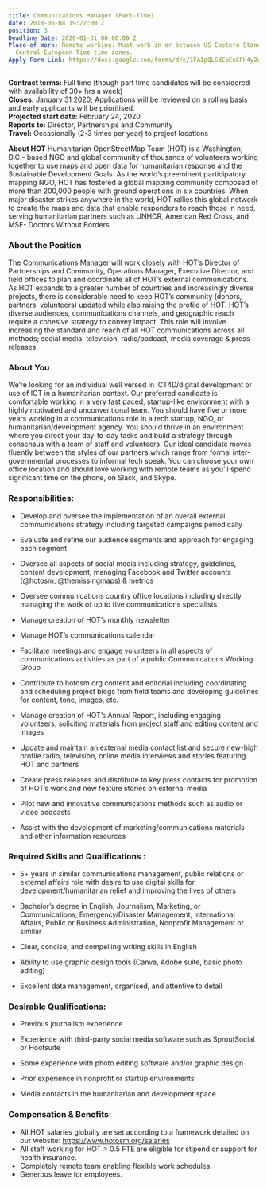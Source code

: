 ```yaml
---
title: Communications Manager (Part-Time)
date: 2018-06-08 19:27:00 Z
position: 3
Deadline Date: 2020-01-31 00:00:00 Z
Place of Work: Remote working. Must work in or between US Eastern Standard Time and
  Central European Time time zones.
Apply Form Link: https://docs.google.com/forms/d/e/1FAIpQLSdCpExCFH4y2qNL8chcVvF7NHf_zXCQ3X4khiD3a3ip_QUmKA/viewform
---
```


**Contract terms:** Full time (though part time candidates will be considered with availability of 30+ hrs a week)<br>
**Closes:** January 31 2020; Applications will be reviewed on a rolling basis and early applicants will be prioritised.<br>
**Projected start date:** February 24, 2020 <br>
**Reports to:** Director, Partnerships and Community<br>
**Travel:** Occasionally (2-3 times per year) to project locations

**About HOT**
Humanitarian OpenStreetMap Team (HOT) is a Washington, D.C.- based NGO and global community of thousands of volunteers working together to use maps and open data for humanitarian response and the Sustainable Development Goals. As the world’s preeminent participatory mapping NGO, HOT has fostered a global mapping community composed of more than 200,000 people with ground operations in six countries. When major disaster strikes anywhere in the world, HOT rallies this global network to create the maps and data that enable responders to reach those in need, serving humanitarian partners such as UNHCR, American Red Cross, and MSF- Doctors Without Borders.


### About the Position
The Communications Manager will work closely with HOT’s Director of Partnerships and Community, Operations Manager, Executive Director, and field offices to plan and coordinate all of HOT’s external communications. As HOT expands to a greater number of countries and increasingly diverse projects, there is considerable need to keep HOT’s community (donors, partners, volunteers) updated while also raising the profile of HOT.  HOT’s diverse audiences, communications channels, and geographic reach require a cohesive strategy to convey impact. This role will involve increasing the standard and reach of all HOT communications across all methods; social media, television, radio/podcast, media coverage & press releases. 

### About You

We’re looking for an individual well versed in ICT4D/digital development or use of ICT in a humanitarian context. Our preferred candidate is comfortable working in a very fast paced, startup-like environment with a highly motivated and unconventional team. You should have five or more years working in a communications role in a tech startup, NGO, or humanitarian/development agency. You should thrive in an environment where you direct your day-to-day tasks and build a strategy through consensus with a team of staff and volunteers. Our ideal candidate moves fluently between the styles of our partners which range from formal inter-governmental processes to informal tech speak. You can choose your own office location and should love working with remote teams as you’ll spend significant time on the phone, on Slack, and Skype.

### Responsibilities:

* Develop and oversee the implementation of an overall external communications strategy including targeted campaigns periodically

* Evaluate and refine our audience segments and approach for engaging each segment

* Oversee all aspects of social media including strategy, guidelines, content development, managing Facebook and Twitter accounts (@hotosm, @themissingmaps) & metrics

* Oversee communications country office locations including directly managing the work of up to five communications specialists

* Manage creation of HOT’s monthly newsletter

* Manage HOT’s communications calendar

* Facilitate meetings and engage volunteers in all aspects of communications activities as part of a public Communications Working Group

* Contribute to hotosm.org content and editorial including coordinating and scheduling project blogs from field teams and developing guidelines for content, tone, images, etc.

* Manage creation of HOT’s Annual Report, including engaging volunteers, soliciting materials from project staff and editing content and images

* Update and maintain an external media contact list and secure new-high profile radio, television, online media interviews and stories featuring HOT and partners

* Create press releases and distribute to key press contacts for promotion of HOT’s work and new feature stories on external media

* Pilot new and innovative communications methods such as audio or video podcasts

* Assist with the development of marketing/communications materials and other information resources

### Required Skills and Qualifications :

* 5+ years in similar communications management, public relations or external affairs role with desire to use digital skills for development/humanitarian relief and improving the lives of others

* Bachelor’s degree in English, Journalism, Marketing, or Communications, Emergency/Disaster Management, International Affairs, Public or Business Administration, Nonprofit Management or similar

* Clear, concise, and compelling writing skills in English

* Ability to use graphic design tools (Canva, Adobe suite, basic photo editing)

* Excellent data management, organised, and attentive to detail

### Desirable Qualifications:

* Previous journalism experience

* Experience with third-party social media software such as SproutSocial or Hootsuite

* Some experience with photo editing software and/or graphic design

* Prior experience in nonprofit or startup environments

* Media contacts in the humanitarian and development space

### Compensation & Benefits: 
* All HOT salaries globally are set according to a framework detailed on our website: https://www.hotosm.org/salaries
* All staff working for HOT > 0.5 FTE are eligible for stipend or support for health insurance. 
* Completely remote team enabling flexible work schedules. 
* Generous leave for employees. 
